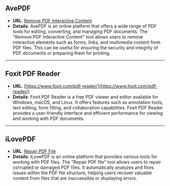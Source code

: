 ## **AvePDF**
  - **URL**: [Remove PDF Interactive Content](https://www.avepdf.com/remove-pdf-interactive-content)
  - **Details**: AvePDF is an online platform that offers a wide range of PDF tools for editing, converting, and managing PDF documents. The "Remove PDF Interactive Content" tool allows users to remove interactive elements such as forms, links, and multimedia content from PDF files. This can be useful for ensuring the security and integrity of PDF documents or preparing them for printing.

---

## **Foxit PDF Reader**
  - **URL**: [https://www.foxit.com/pdf-reader/](https://www.foxit.com/pdf-reader/)
  - **Details**: Foxit PDF Reader is a free PDF viewer and editor available for Windows, macOS, and Linux. It offers features such as annotation tools, text editing, form filling, and collaboration capabilities. Foxit PDF Reader provides a user-friendly interface and efficient performance for viewing and working with PDF documents.

---

## **iLovePDF**
  - **URL**: [Repair PDF File](https://www.ilovepdf.com/repair-pdf)
  - **Details**: iLovePDF is an online platform that provides various tools for working with PDF files. The "Repair PDF file" tool allows users to repair corrupted or damaged PDF files. It automatically analyzes and fixes issues within the PDF file structure, helping users recover valuable content from files that are inaccessible or displaying errors.

